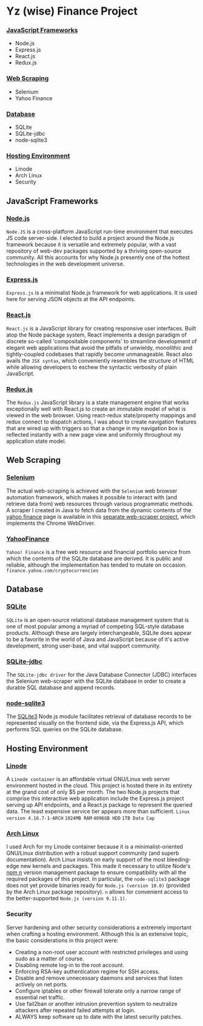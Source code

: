 # Yz (wise) Finance Project

### [JavaScript Frameworks](#javascript-frameworks-1)
- Node.js
- Express.js
- React.js
- Redux.js

### [Web Scraping](#web-scraping-1)
- Selenium
- Yahoo Finance

### [Database](#database-1)
- SQLite
- SQLite-jdbc
- node-sqlite3

### [Hosting Environment](#hosting-environment-1)
- Linode
- Arch Linux
- Security

## JavaScript Frameworks
### [Node.js](https://www.nodejs.org)
`Node.JS` is a cross-platform JavaScript run-time environment that executes JS code server-side. I elected to build a project around the Node.js framework because it is versatile and extremely popular, with a vast repository of web-dev packages supported by a thriving open-source community. All this accounts for why Node.js presently one of the hottest technologies in the web development universe.

### [Express.js](https://www.reactjs.org)
`Express.js` is a minimalist Node.js framework for web applications. It is used here for serving JSON objects at the API endpoints.

### [React.js](https://www.reactjs.org)
`React.js` is a JavaScript library for creating responsive user interfaces. Built atop the Node package system, React implements a design paradigm of discrete so-called 'compositable components' to streamline development of elegant web applications that avoid the pitfalls of unwieldy, monolithic and tightly-coupled codebases that rapidly become unmanageable. React also avails the `JSX syntax`, which conveniently resembles the structure of HTML while allowing developers to eschew the syntactic verbosity of plain JavaScript.

### [Redux.js](https://redux.js.org)
The `Redux.js` JavaScript library is a state management engine that works exceptionally well with React.js to create an immutable model of what is viewed in the web browser.  Using react-redux state/property mappings and redux connect to dispatch actions, I was about to create navigation features that are wired up with triggers so that a change in my navigation box is reflected instantly with a new page view and uniformly throughout my application state model.

## Web Scraping
### [Selenium](https://www.seleniumhq.org)
The actual web-scraping is achieved with the <code>Selenium</code> web browser automation framework, which makes it possible to interact with (and retrieve data from) web resources through various programmatic methods.
A scraper I created in Java to fetch data from the dynamic contents of the [yahoo finance](https://finance.yahoo.com/cryptocurrencies) page is available in this [separate web-scraper project](https://www.github.com/fossnik/SeleniumScraper), which implements the Chrome WebDriver.

### [YahooFinance](finance.yahoo.com)
`Yahoo! Finance` is a free web resource and financial portfolio service from which the contents of the SQLite database are derived. It is public and reliable, although the implementation has tended to mutate on occasion. `finance.yahoo.com/cryptocurrencies`

## Database
### [SQLite](https://www.sqlite.org)
`SQLite` is an open-source relational database management system that is one of most popular among a myriad of competing SQL-style database products. Although these are largely interchangeable, SQLite does appear to be a favorite in the world of Java and JavaScript because of it's active development, strong user-base, and vital support community.

### [SQLite-jdbc](http://www.sqlitetutorial.net/sqlite-java/sqlite-jdbc-driver)
The `SQLite-jdbc driver` for the Java Database Connector (JDBC) interfaces the Selenium web-scraper with the SQLite database in order to create a durable SQL database and append records.

### [node-sqlite3](http://www.sqlitetutorial.net/sqlite-nodejs)
The [SQLite3](https://github.com/mapbox/node-sqlite3) Node.js module facilitates retrieval of database records to be represented visually on the frontend side, via the Express.js API, which performs SQL queries on the SQLite database. 

## Hosting Environment
### [Linode](https://www.linode.com)
A `Linode container` is an affordable virtual GNU/Linux web server environment hosted in the cloud. 
This project is hosted there in its entirety at the grand cost of only $5 per month.
The two Node.js projects that comprise this interactive web application include the Express.js project serving up API endpoints, and a React.js package to represent the queried data.
The least expensive service tier appears more than sufficient.
 `Linux version 4.16.7-1-ARCH`
 `1024MB RAM`
 `4096GB HDD`
 `1TB Data Cap`

### [Arch Linux](https://www.archlinux.org)
I used Arch for my Linode container because it is a minimalist-oriented GNU/Linux distribution with a robust support community (and superb documentation).
Arch Linux insists on early support of the most bleeding-edge new kernels and packages. This made it necessary to utilize Node's [npm n](https://www.npmjs.com/package/n) version management package to ensure compatibility with all the required packages of this project. In particular, the `node-sqlite3` package does not yet provide binaries ready for `Node.js (version 10.0)` (provided by the Arch Linux package repository). `n` allows for convenient access to the better-supported `Node.js (version 9.11.1)`.

### Security
Server hardening and other security considerations a extremely important when crafting a hosting environment.
Although this is an extensive topic, the basic considerations in this project were:
- Creating a non-root user account with restricted privileges and using sudo as a matter of course.
- Disabling remote log-in to the root account.
- Enforcing RSA-key authentication regime for SSH access.
- Disable and remove unnecessary daemons and services that listen actively on net ports.
- Configure iptables or other firewall tolerate only a narrow range of essential net traffic.
- Use fail2ban or another intrusion prevention system to neutralize attackers after repeated failed attempts at login.
- ALWAYS keep software up to date with the latest security patches.